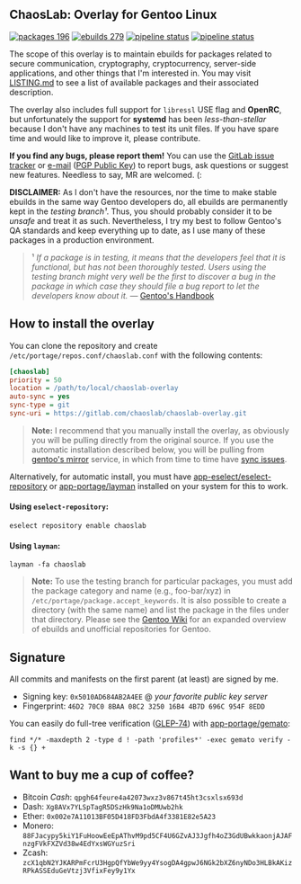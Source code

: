 ChaosLab: Overlay for Gentoo Linux
----------------------------------

[![packages 196](https://img.shields.io/badge/packages-196-4472c0.svg)](https://gitlab.com/chaoslab/chaoslab-overlay)
[![ebuilds 279](https://img.shields.io/badge/ebuilds-279-8c71cc.svg)](https://gitlab.com/chaoslab/chaoslab-overlay)
[![pipeline status](https://gitlab.com/chaoslab/chaoslab-overlay/badges/master/pipeline.svg)](https://gitlab.com/chaoslab/chaoslab-overlay/commits/master)
[![pipeline status](https://gitlab.com/chaoslab/chaoslab-overlay/badges/develop/pipeline.svg)](https://gitlab.com/chaoslab/chaoslab-overlay/commits/develop)

The scope of this overlay is to maintain ebuilds for packages related to secure
communication, cryptography, cryptocurrency, server-side applications, and other
things that I'm interested in. You may visit [LISTING.md](LISTING.md) to see a
list of available packages and their associated description.

The overlay also includes full support for `libressl` USE flag and **OpenRC**,
but unfortunately the support for **systemd** has been _less-than-stellar_
because I don't have any machines to test its unit files. If you have spare time
and would like to improve it, please contribute.

**If you find any bugs, please report them!** You can use the
[GitLab issue tracker](https://gitlab.com/chaoslab/chaoslab-overlay/issues) or
[e-mail](overlay.xml#L9) ([PGP Public Key](#signature)) to report bugs, ask
questions or suggest new features. Needless to say, MR are welcomed. (:

**DISCLAIMER:** As I don't have the resources, nor the time to make stable
ebuilds in the same way Gentoo developers do, all ebuilds are permanently kept
in the _testing branch¹_. Thus, you should probably consider it to be _unsafe_
and treat it as such. Nevertheless, I try my best to follow Gentoo's QA
standards and keep everything up to date, as I use many of these packages in a
production environment.

> ¹ *If a package is in testing, it means that the developers feel that it is
functional, but has not been thoroughly tested. Users using the testing branch
might very well be the first to discover a bug in the package in which case they
should file a bug report to let the developers know about it.* —
[Gentoo's Handbook](https://wiki.gentoo.org/wiki/Handbook:AMD64/Full/Portage#Testing)

## How to install the overlay
You can clone the repository and create `/etc/portage/repos.conf/chaoslab.conf`
with the following contents:

```ini
[chaoslab]
priority = 50
location = /path/to/local/chaoslab-overlay
auto-sync = yes
sync-type = git
sync-uri = https://gitlab.com/chaoslab/chaoslab-overlay.git
```

> **Note:** I recommend that you manually install the overlay, as obviously you
will be pulling directly from the original source. If you use the automatic
installation described below, you will be pulling from
[gentoo's mirror](https://github.com/gentoo-mirror) service, in which from time
to time have [sync issues](https://bugs.gentoo.org/653472).

Alternatively, for automatic install, you must have
[app-eselect/eselect-repository](https://packages.gentoo.org/packages/app-eselect/eselect-repository)
or [app-portage/layman](https://packages.gentoo.org/packages/app-portage/layman)
installed on your system for this to work.

#### Using `eselect-repository`:
```
eselect repository enable chaoslab
```

#### Using `layman`:
```
layman -fa chaoslab
```

> **Note:** To use the testing branch for particular packages, you must add the
package category and name (e.g., foo-bar/xyz) in `/etc/portage/package.accept_keywords`.
It is also possible to create a directory (with the same name) and list the
package in the files under that directory. Please see the
[Gentoo Wiki](https://wiki.gentoo.org/wiki/Ebuild_repository) for an expanded
overview of ebuilds and unofficial repositories for Gentoo.

## Signature
All commits and manifests on the first parent (at least) are signed by me.
* Signing key: `0x5010AD684AB2A4EE` @ _your favorite public key server_
* Fingerprint: `46D2 70C0 8BAA 08C2 3250 16B4 4B7D 696C 954F 8EDD`

You can easily do full-tree verification
([GLEP-74](https://www.gentoo.org/glep/glep-0074.html)) with
[app-portage/gemato](https://packages.gentoo.org/packages/app-portage/gemato):

```shell
find */* -maxdepth 2 -type d ! -path 'profiles*' -exec gemato verify -k -s {} +
```

## Want to buy me a cup of coffee?
* Bitcoin _Cash_: `qpgh64feure4a42073wxz3v867t45ht3csxlsx693d`
* Dash: `Xg8AVx7YLSpTagR5DSzHk9Na1oDMUwb2hk`
* Ether: `0x002e7A11013BF05D418FD3FbdA4f3381E82e5A23`
* Monero: `88FJacypy5kiY1FuHoowEeEpAThvM9pd5CF4U6GZvAJ3Jgfh4oZ3GdUBwkkaonjAJAFnzgFVkFXZVd38w4EdYxsWGYuzSri`
* Zcash: `zcX1qbN2YJKARPmFcrU3HgpQfYbWe9yy4YsogDA4gpwJ6NGk2bXZ6nyNDo3HLBkAKizRPkASSEduGeVtzj3VfixFey9y1Yx`

